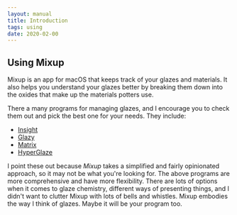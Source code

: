 ```yaml
---
layout: manual
title: Introduction
tags: using
date: 2020-02-00
---
```

## Using Mixup

Mixup is an app for macOS that keeps track of your glazes and materials. 
It also helps you understand your glazes better by breaking 
them down into the oxides that make up the materials potters use.

There a many programs for managing glazes, and I encourage you to check them out and pick 
the best one for your needs. They include:
- [Insight](https://www.digitalfire.com)
- [Glazy](https://glazy.org)
- [Matrix](http://www.matrix2000.co.nz)
- [HyperGlaze](http://hyperglaze.com)

I point these out because *Mixup* takes a simplified and fairly opinionated approach, 
so it may not be what you're looking for. The above programs are more 
comprehensive and have more flexibility.
There are lots of options when it comes to glaze chemistry, different ways of presenting
things, and I didn't want to clutter Mixup with lots of bells and whistles. 
Mixup embodies the way I think of glazes.
Maybe it will be your program too.